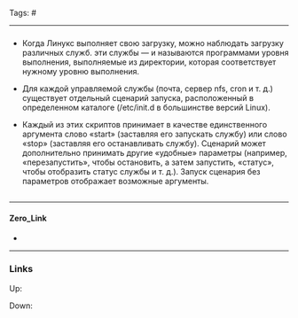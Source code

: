 Tags: #
***
###
- Когда Линукс выполняет свою загрузку, можно наблюдать загрузку различных служб. эти службы — и называются программами уровня выполнения, выполняемые из директории, которая соответствует нужному уровню выполнения.

- Для каждой управляемой службы (почта, сервер nfs, cron и т. д.) существует отдельный сценарий запуска, расположенный в определенном каталоге (/etc/init.d в большинстве версий Linux). 
- Каждый из этих скриптов принимает в качестве единственного аргумента слово «start» (заставляя его запускать службу) или слово «stop» (заставляя его останавливать службу). Сценарий может дополнительно принимать другие «удобные» параметры (например, «перезапустить», чтобы остановить, а затем запустить, «статус», чтобы отобразить статус службы и т. д.). Запуск сценария без параметров отображает возможные аргументы.

##

***
#### Zero_Link
- 
***
### Links
Up:

Down:


